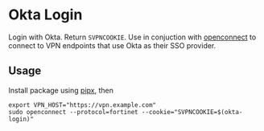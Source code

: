 Okta Login
==========

Login with Okta. Return `SVPNCOOKIE`. Use in conjuction with [openconnect](https://gitlab.com/openconnect/openconnect) to connect to VPN endpoints that use Okta as their SSO provider.

Usage
-----
Install package using [pipx](https://pypa.github.io/pipx/), then
```
export VPN_HOST="https://vpn.example.com"
sudo openconnect --protocol=fortinet --cookie="SVPNCOOKIE=$(okta-login)"
```